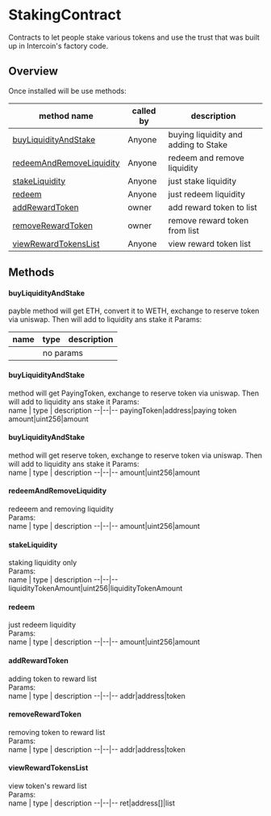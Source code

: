 # StakingContract
Contracts to let people stake various tokens and use the trust that was built up in Intercoin's factory code.

## Overview
Once installed will be use methods:

<table>
<thead>
	<tr>
		<th>method name</th>
		<th>called by</th>
		<th>description</th>
	</tr>
</thead>
<tbody>
	<tr>
		<td><a href="#buyliquidityandstake">buyLiquidityAndStake</a></td>
		<td>Anyone</td>
		<td>buying liquidity and adding to Stake</td>
	</tr>
	<tr>
		<td><a href="#redeemandremoveliquidity">redeemAndRemoveLiquidity</a></td>
		<td>Anyone</td>
		<td>redeem and remove liquidity</td>
	</tr>
	<tr>
		<td><a href="#stakeliquidity">stakeLiquidity</a></td>
		<td>Anyone</td>
		<td>just stake liquidity</td>
	</tr>
	<tr>
		<td><a href="#redeem">redeem</a></td>
		<td>Anyone</td>
		<td>just redeem liquidity</td>
	</tr>
	<tr>
		<td><a href="#addrewardtoken">addRewardToken</a></td>
		<td>owner</td>
		<td>add reward token to list</td>
	</tr>
	<tr>
		<td><a href="#removerewardtoken">removeRewardToken</a></td>
		<td>owner</td>
		<td>remove reward token from list</td>
	</tr>
	<tr>
		<td><a href="#viewrewardtokenslist">viewRewardTokensList</a></td>
		<td>Anyone</td>
		<td>view reward token list</td>
	</tr>
</tbody>	
</table>

## Methods


#### buyLiquidityAndStake
payble method will get ETH,  convert it to WETH, exchange to reserve token via uniswap. Then will add to liquidity ans stake it
Params:   
<table><thead><th>name</th><th>type</th><th>description</th></thead><tbody><tr><td colspan=3 align=center>no params</td></tr></tbody></table>  
        
#### buyLiquidityAndStake
method will get PayingToken, exchange to reserve token via uniswap. Then will add to liquidity ans stake it
Params:    
name  | type | description
--|--|--
payingToken|address|paying token
amount|uint256|amount

#### buyLiquidityAndStake
method will get reserve token, exchange to reserve token via uniswap. Then will add to liquidity ans stake it
Params:    
name  | type | description
--|--|--
amount|uint256|amount

#### redeemAndRemoveLiquidity    
redeeem and removing liquidity    
Params:    
name  | type | description
--|--|--
amount|uint256|amount

#### stakeLiquidity    
staking liquidity only    
Params:    
name  | type | description
--|--|--
liquidityTokenAmount|uint256|liquidityTokenAmount

#### redeem    
just redeem liquidity  
Params:    
name  | type | description
--|--|--
amount|uint256|amount

#### addRewardToken    
adding token to reward list    
Params:    
name  | type | description
--|--|--
addr|address|token

#### removeRewardToken    
removing token to reward list    
Params:    
name  | type | description
--|--|--
addr|address|token

#### viewRewardTokensList    
view token's reward list    
Params:    
name  | type | description
--|--|--
ret|address[]|list
	